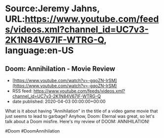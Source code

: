 # Source:Jeremy Jahns, URL:https://www.youtube.com/feeds/videos.xml?channel_id=UC7v3-2K1N84V67IF-WTRG-Q, language:en-US

## Doom: Annihilation - Movie Review
 - [https://www.youtube.com/watch?v=-gqoZN-IrSM](https://www.youtube.com/watch?v=-gqoZN-IrSM)
 - RSS feed: https://www.youtube.com/feeds/videos.xml?channel_id=UC7v3-2K1N84V67IF-WTRG-Q
 - date published: 2020-04-03 00:00:00+00:00

What is it about having "Annihilation" in the title of a video game movie that just seems to lead to garbage? Anyhow, Doom: Eternal was great, so let's talk about a Doom misfire. Here's my review of DOOM: ANNIHILATION!

#Doom #DoomAnnihilation

